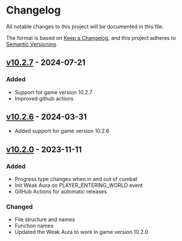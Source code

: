 # Changelog

All notable changes to this project will be documented in this file.

The format is based on [Keep a Changelog](https://keepachangelog.com/en/1.0.0/),
and this project adheres to [Semantic Versioning](https://semver.org/spec/v2.0.0.html).

## [v10.2.7] - 2024-07-21

### Added

- Support for game version 10.2.7
- Improved github actions

## [v10.2.6] - 2024-03-31

- Added support for game version 10.2.6

## [v10.2.0] - 2023-11-11

### Added

- Progress type changes when in and out of combat
- Init Weak Aura on PLAYER_ENTERING_WORLD event
- GitHub Actions for automatic releases

### Changed

- File structure and names
- Function names
- Updated the Weak Aura to work in game version 10.2.0

[v10.2.0]: https://github.com/yuqo2450/wow_wa_demons/compare/v2.2....v10.2.0
[v10.2.6]: https://github.com/yuqo2450/wow_wa_demons/compare/v10.2.5....v10.2.6
[v10.2.7]: https://github.com/yuqo2450/wow_wa_demons/compare/v10.2.6....v10.2.7
